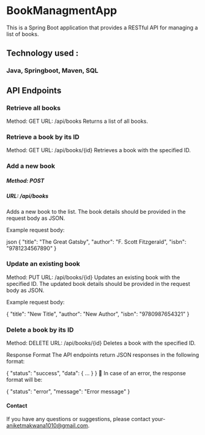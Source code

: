 # BookManagmentApp
This is a Spring Boot application that provides a RESTful API for managing a list of books. 
## Technology used :
### Java, Springboot, Maven, SQL

## API Endpoints
### Retrieve all books
Method: GET
URL: /api/books
Returns a list of all books.

### Retrieve a book by its ID
Method: GET
URL: /api/books/{id}
Retrieves a book with the specified ID.

### Add a new book
 ##### Method: POST
##### URL: /api/books
Adds a new book to the list. The book details should be provided in the request body as JSON.

Example request body:

json
{
  "title": "The Great Gatsby",
  "author": "F. Scott Fitzgerald",
  "isbn": "9781234567890"
}


### Update an existing book
Method: PUT
URL: /api/books/{id}
Updates an existing book with the specified ID. The updated book details should be provided in the request body as JSON.

Example request body:

{
  "title": "New Title",
  "author": "New Author",
  "isbn": "9780987654321"
}



### Delete a book by its ID
Method: DELETE
URL: /api/books/{id}
Deletes a book with the specified ID.

Response Format
The API endpoints return JSON responses in the following format:

{
  "status": "success",
  "data": { ... }
}
🧷
In case of an error, the response format will be:


{
  "status": "error",
  "message": "Error message"
}


#### Contact
If you have any questions or suggestions, please contact your- aniketmakwana1010@gmail.com.





